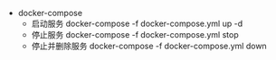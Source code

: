 - docker-compose
	- 启动服务
	  docker-compose -f docker-compose.yml up -d
	- 停止服务
	  docker-compose -f docker-compose.yml stop
	- 停止并删除服务
	  docker-compose -f docker-compose.yml down